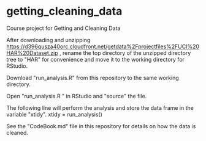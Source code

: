 # getting_cleaning_data
Course project for Getting and Cleaning Data


After downloading and unzipping  https://d396qusza40orc.cloudfront.net/getdata%2Fprojectfiles%2FUCI%20HAR%20Dataset.zip , rename the top directory of the unzipped directory tree to "HAR" for convenience and move it to the working directory for RStudio.

Download "run_analysis.R" from this repository to the same working directory.

Open "run_analysis.R " in RStudio and "source" the file.

The following line will perform the analysis and store the data frame in the variable "xtidy".
    xtidy = run_analysis()

 See the "CodeBook.md" file in this repository for details on how the data is cleaned.

